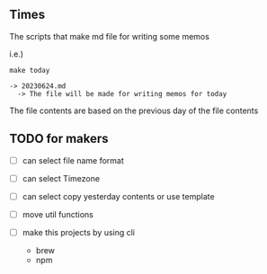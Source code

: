 ## Times

The scripts that make md file for writing some memos

i.e.)

```
make today

-> 20230624.md
  -> The file will be made for writing memos for today
```

The file contents are based on the previous day of the file contents

## TODO for makers

- [ ] can select file name format
- [ ] can select Timezone
- [ ] can select copy yesterday contents or use template

- [ ] move util functions

- [ ] make this projects by using cli
    - brew
    - npm

